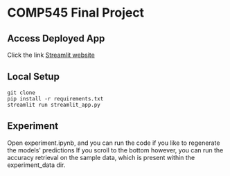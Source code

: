 # COMP545 Final Project

## Access Deployed App
Click the link [Streamlit website](https://comp545-final-project.streamlit.app/?recording=adayjrv)

## Local Setup
```
git clone
pip install -r requirements.txt
streamlit run streamlit_app.py
```

## Experiment
Open experiment.ipynb, and you can run the code if you like to regenerate the models' predictions
If you scroll to the bottom however, you can run the accuracy retrieval on the sample data, which is present within the experiment_data dir.
